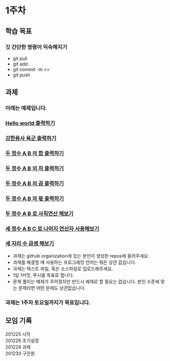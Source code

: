# 1주차
## 학습 목표
### 깃 간단한 명령어 익숙해지기
- git pull
- git add .
- git commit -m <>
- git push

## 과제 
### 아래는 예제입니다.
### [Hello world 출력하기](https://www.acmicpc.net/problem/2557)
### [강한용사 육군 출력하기](https://www.acmicpc.net/problem/10718)
### [두 정수 A B 의 합 출력하기](https://www.acmicpc.net/problem/1000)
### [두 정수 A B 의 차 출력하기](https://www.acmicpc.net/problem/1001)
### [두 정수 A B 의 곱 출력하기](https://www.acmicpc.net/problem/10998)
### [두 정수 A B 의 몫 출력하기](https://www.acmicpc.net/problem/1008)
### [두 정수 A B 로 사칙연산 해보기](https://www.acmicpc.net/problem/10869)
### [세 정수 A B C 로 나머지 연산자 사용해보기](https://www.acmicpc.net/problem/10430)
### [세 자리 수 곱셈 해보기](https://www.acmicpc.net/problem/2588)
- 과제는 github organization에 있는 본인이 생성한 repos에 올려주세요.
- 과제를 해결할 때 사용하는 프로그래밍 언어는 뭐든 상관 없습니다.
- 과제는 텍스트 파일, 혹은 소스파일로 업로드해주세요.
- 1일 1커밋, 푸시를 목표로 합니다.
- 문제 풀이는 예제가 주어졌지만 반드시 예제로 할 필요는 없습니다. 본인 수준에 맞는 문제라면 어떤 문제도 상관없습니다.

### 과제는 **1주차 토요일**까지가 목표입니다.

## 모임 기록
201225 시작<br>
201226 초기설정<br>
201228 과제<br>
201230 구진원 
